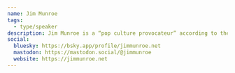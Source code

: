 ```yaml
---
name: Jim Munroe
tags:
  - type/speaker
description: Jim Munroe is a “pop culture provocateur” according to the Austin Chronicle. His graphic novels and prose novels have been praised by Pulitzer-winner Junot Diaz and comics legend Neil Gaiman, and his lo-fi sci-fi feature films by Wired and the Guardian. His political videogames have appeared at Sundance and Cannes, and he co-founded the world’s first videogame arts organization. He was an Art Gallery of Ontario Artist-in-Residence in 2014 and he lives in the Junction neighbourhood in Toronto.
social:
  bluesky: https://bsky.app/profile/jimmunroe.net
  mastodon: https://mastodon.social/@jimmunroe
  website: https://jimmunroe.net
---
```


